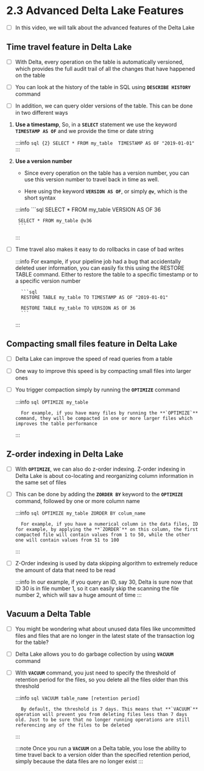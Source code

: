 # 2.3 Advanced Delta Lake Features

- [ ] In this video, we will talk about the advanced features of the Delta Lake

## Time travel feature in Delta Lake

- [ ] With Delta, every operation on the table is automatically versioned, which provides the full audit trail of all the changes that have happened on the table<br/>

- [ ] You can look at the history of the table in SQL using **`DESCRIBE HISTORY`** command<br/>

- [ ] In addition, we can query older versions of the table. This can be done in two different ways

1. **Use a timestamp**, So, in a **`SELECT`** statement we use the keyword **`TIMESTAMP AS OF`** and we provide the time or date string

    :::info
        ```sql {2}
        SELECT * FROM my_table 
        TIMESTAMP AS OF "2019-01-01"
        ```
    :::

2. **Use a version number**

    * Since every operation on the table has a version number, you can use this version number to travel back in time as well.

    * Here using the keyword **`VERSION AS OF`**, or simply **`@v`**, which is the short syntax

    :::info
        ```sql
        SELECT * FROM my_table VERSION AS OF 36
        
        SELECT * FROM my_table @v36
        ```
    :::

- [ ] Time travel also makes it easy to do rollbacks in case of bad writes

    :::info
        For example, if your pipeline job had a bug that accidentally deleted user information, you can easily fix this using the RESTORE TABLE command. Either to restore the table to a specific timestamp or to a specific version number

        ```sql
        RESTORE TABLE my_table TO TIMESTAMP AS OF "2019-01-01"
        
        RESTORE TABLE my_table TO VERSION AS OF 36
        ```
    :::

## Compacting small files feature in Delta Lake

- [ ] Delta Lake can improve the speed of read queries from a table<br/>

- [ ] One way to improve this speed is by compacting small files into larger ones<br/>

- [ ] You trigger compaction simply by running the **`OPTIMIZE`** command

    :::info
        ```sql
        OPTIMIZE my_table
        ```

        For example, if you have many files by running the **`OPTIMIZE`** command, they will be compacted in one or more larger files which improves the table performance
    :::

## Z-order indexing in Delta Lake

- [ ] With **`OPTIMIZE`**, we can also do z-order indexing. Z-order indexing in Delta Lake is about co-locating and reorganizing column information in the same set of files<br/>

- [ ] This can be done by adding the **`ZORDER BY`** keyword to the **`OPTIMIZE`** command, followed by one or more column name

    :::info
        ```sql
        OPTIMIZE my_table ZORDER BY colum_name
        ```

        For example, if you have a numerical column in the data files, ID for example, by applying the **`ZORDER`** on this column, the first compacted file will contain values from 1 to 50, while the other one will contain values from 51 to 100
    :::

- [ ] Z-Order indexing is used by data skipping algorithm to extremely reduce the amount of data that need to be read

    :::info
        In our example, if you query an ID, say 30, Delta is sure now that ID 30 is in file number 1, so it can easily skip the scanning the file number 2, which will sav a huge amount of time
    :::

## Vacuum a Delta Table

- [ ] You might be wondering what about unused data files like uncommitted files and files that are no longer in the latest state of the transaction log for the table?<br/>

- [ ] Delta Lake allows you to do garbage collection by using **`VACUUM`** command<br/>

- [ ] With **`VACUUM`** command, you just need to specify the threshold of retention period for the files, so you delete all the files older than this threshold

    :::info
        ```sql
        VACUUM table_name [retention period]
        ```

        By default, the threshold is 7 days. This means that **`VACUUM`** operation will prevent you from deleting files less than 7 days old. Just to be sure that no longer running operations are still referencing any of the files to be deleted
    :::

    :::note
        Once you run a **`VACUUM`** on a Delta table, you lose the ability to time travel back to a version older than the specified retention period, simply because the data files are no longer exist
    :::